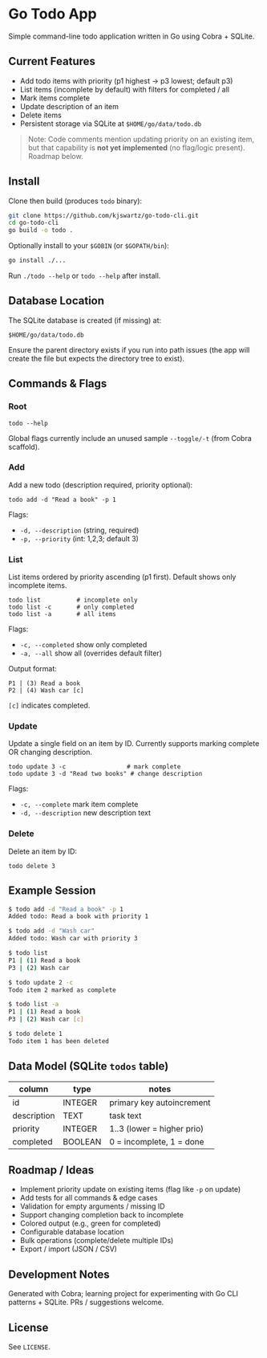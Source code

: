 # Go Todo App

Simple command-line todo application written in Go using Cobra + SQLite.

## Current Features
* Add todo items with priority (p1 highest -> p3 lowest; default p3)
* List items (incomplete by default) with filters for completed / all
* Mark items complete
* Update description of an item
* Delete items
* Persistent storage via SQLite at `$HOME/go/data/todo.db`

> Note: Code comments mention updating priority on an existing item, but that capability is **not yet implemented** (no flag/logic present). Roadmap below.

## Install
Clone then build (produces `todo` binary):

```bash
git clone https://github.com/kjswartz/go-todo-cli.git
cd go-todo-cli
go build -o todo .
```

Optionally install to your `$GOBIN` (or `$GOPATH/bin`):

```bash
go install ./...
```

Run `./todo --help` or `todo --help` after install.

## Database Location
The SQLite database is created (if missing) at:

```
$HOME/go/data/todo.db
```

Ensure the parent directory exists if you run into path issues (the app will create the file but expects the directory tree to exist).

## Commands & Flags

### Root
```
todo --help
```
Global flags currently include an unused sample `--toggle/-t` (from Cobra scaffold).

### Add
Add a new todo (description required, priority optional):
```
todo add -d "Read a book" -p 1
```
Flags:
* `-d, --description` (string, required)
* `-p, --priority` (int: 1,2,3; default 3)

### List
List items ordered by priority ascending (p1 first). Default shows only incomplete items.
```
todo list          # incomplete only
todo list -c       # only completed
todo list -a       # all items
```
Flags:
* `-c, --completed` show only completed
* `-a, --all` show all (overrides default filter)

Output format:
```
P1 | (3) Read a book
P2 | (4) Wash car [c]
```
`[c]` indicates completed.

### Update
Update a single field on an item by ID. Currently supports marking complete OR changing description.
```
todo update 3 -c                 # mark complete
todo update 3 -d "Read two books" # change description
```
Flags:
* `-c, --complete` mark item complete
* `-d, --description` new description text

### Delete
Delete an item by ID:
```
todo delete 3
```

## Example Session
```bash
$ todo add -d "Read a book" -p 1
Added todo: Read a book with priority 1

$ todo add -d "Wash car"
Added todo: Wash car with priority 3

$ todo list
P1 | (1) Read a book
P3 | (2) Wash car

$ todo update 2 -c
Todo item 2 marked as complete

$ todo list -a
P1 | (1) Read a book
P3 | (2) Wash car [c]

$ todo delete 1
Todo item 1 has been deleted
```

## Data Model (SQLite `todos` table)
| column      | type     | notes                       |
|-------------|----------|-----------------------------|
| id          | INTEGER  | primary key autoincrement   |
| description | TEXT     | task text                   |
| priority    | INTEGER  | 1..3 (lower = higher prio)  |
| completed   | BOOLEAN  | 0 = incomplete, 1 = done    |

## Roadmap / Ideas
* Implement priority update on existing items (flag like `-p` on update)
* Add tests for all commands & edge cases
* Validation for empty arguments / missing ID
* Support changing completion back to incomplete
* Colored output (e.g., green for completed)
* Configurable database location
* Bulk operations (complete/delete multiple IDs)
* Export / import (JSON / CSV)

## Development Notes
Generated with Cobra; learning project for experimenting with Go CLI patterns + SQLite. PRs / suggestions welcome.

## License
See `LICENSE`.
